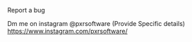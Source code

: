 Report a bug

Dm me on instagram @pxrsoftware
(Provide Specific details)
https://www.instagram.com/pxrsoftware/
